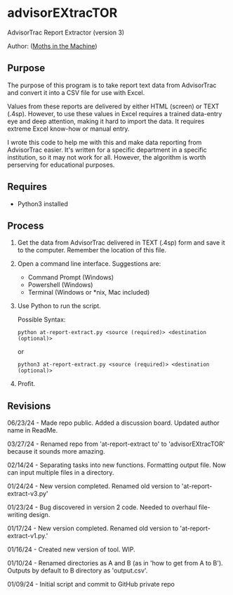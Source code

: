 # advisorEXtracTOR

AdvisorTrac Report Extractor (version 3)

Author: ([Moths in the Machine](https://github.com/mothsinthemachine))


## Purpose

The purpose of this program is to take report text data from AdvisorTrac and 
convert it into a CSV file for use with Excel.

Values from these reports are delivered by either HTML (screen) or TEXT (.4sp). 
However, to use these values in Excel requires a trained data-entry eye and 
deep attention, making it hard to import the data. It requires extreme Excel 
know-how or manual entry.

I wrote this code to help me with this and make data reporting from AdvisorTrac 
easier. It's written for a specific department in a specific institution, so it 
may not work for all. However, the algorithm is worth perserving for 
educational purposes.


## Requires

- Python3 installed

	
## Process

1.	Get the data from AdvisorTrac delivered in TEXT (.4sp) form and save it to 
	the computer. Remember the location of this file.

2.	Open a command line interface. Suggestions are:

	- Command Prompt (Windows)
	- Powershell (Windows)
	- Terminal (Windows or *nix, Mac included)

3.	Use Python to run the script.

	Possible Syntax:

		python at-report-extract.py <source (required)> <destination (optional)>

	or

		python3 at-report-extract.py <source (required)> <destination (optional)>

4.	Profit.


## Revisions

06/23/24 - Made repo public. Added a discussion board. Updated author name in ReadMe.

03/27/24 - Renamed repo from 'at-report-extract to' to 'advisorEXtracTOR' because
			it sounds more amazing.

02/14/24 - Separating tasks into new functions. Formatting output file. Now can
			input multiple files in a directory.

01/24/24 - New version completed. Renamed old version to 'at-report-extract-v3.py'

01/23/24 - Bug discovered in version 2 code. Needed to overhaul file-writing
			design.

01/17/24 - New version completed. Renamed old version to 'at-report-extract-v1.py.'

01/16/24 - Created new version of tool. WIP.

01/10/24 - Renamed directories as A and B (as in 'how to get from A to B'). 
			Outputs by default to B directory as 'output.csv'.

01/09/24 - Initial script and commit to GitHub private repo


